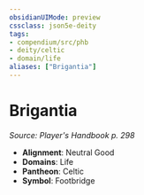 ```yaml
---
obsidianUIMode: preview
cssclass: json5e-deity
tags:
- compendium/src/phb
- deity/celtic
- domain/life
aliases: ["Brigantia"]
---
```

# Brigantia
*Source: Player's Handbook p. 298* 

- **Alignment**: Neutral Good
- **Domains**: Life
- **Pantheon**: Celtic
- **Symbol**: Footbridge